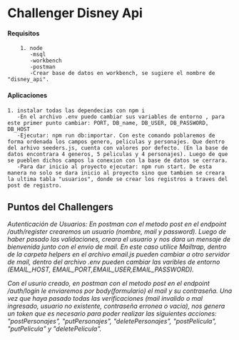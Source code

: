 # Challenger Disney Api

#### Requisitos
        1. node   
           -msql
           -workbench
           -postman
           -Crear base de datos en workbench, se sugiere el nombre de "disney_api".

#### Aplicaciones
    1. instalar todas las dependecias con npm i  
       -En el archivo .env puedo cambiar sus variables de entorno , para este primer punto cambiar: PORT, DB_name, DB_USER, DB_PASSWORD, DB_HOST
       -Ejecutar: npm run db:importar. Con este comando poblaremos de forma ordenada los campos genero, peliculas y personajes. Que dentro del arhivo seeders.js, cuenta con valores por defecto. (En la base de datos encontrara 4 generos, 5 peliculas y 4 personajes). Luego de que se pueblen dichos campos la conexion con la base de datos se cerrara.
       -Para dar inicio al proyecto ejecutar: npm run start. De esta manera no solo se dara inicio al proyecto sino que tambien se creara la ultima tabla "usuarios", donde se crear los registros a traves del post de registro.

 ## Puntos del Challengers

 *Autenticación de Usuarios: En postman con el metodo post en el endpoint /auth/register crearemos un usuario (nombre, mail y password). Luego de haber pasado las validaciones, creara el usuario y nos dara un mensaje de bienvenida junto con el envio de mail. En este caso utilice Mailtrap, dentro de la carpeta helpers en el archivo email.js pueden cambiar a otro servidor de mail, dentro del archivo .env pueden cambiar las varibles de entorno (EMAIL_HOST, EMAIL_PORT,EMAIL_USER,EMAIL_PASSWORD).*

 *Con el usurio creado, en postman con el metodo post en el endpoint /auth/login le enviaremos por body(formulario) el mail y su contraseña. Una vez que haya pasado todas las verificaciones (mail invalido o mal ingresado, usuario no existente, contraseña erronea o vacia), nos genera un token que es necesario para poder realizar las siguientes acciones: "postPersonajes", "putPersonajes", "deletePersonajes", "postPelicula", "putPelicula" y "deletePelicula".*
